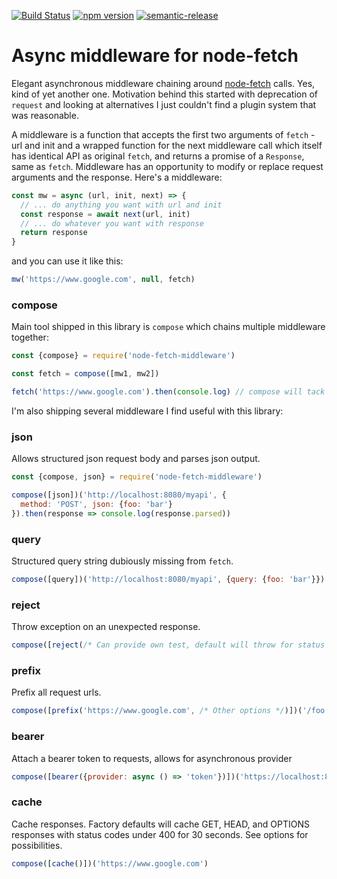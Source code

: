 [![Build Status](https://travis-ci.org/lev-kuznetsov/node-fetch-middleware.svg?branch=master)](https://travis-ci.org/lev-kuznetsov/node-fetch-middleware) [![npm version](https://badge.fury.io/js/node-fetch-middleware.svg)](https://badge.fury.io/js/node-fetch-middleware) [![semantic-release](https://img.shields.io/badge/%20%20%F0%9F%93%A6%F0%9F%9A%80-semantic--release-e10079.svg)](https://github.com/semantic-release/semantic-release) 

# Async middleware for node-fetch

Elegant asynchronous middleware chaining around [node-fetch](https://www.npmjs.com/package/node-fetch)
calls. Yes, kind of yet another one. Motivation behind this started with deprecation
of `request` and looking at alternatives I just couldn't find a plugin system that
was reasonable.

A middleware is a function that accepts the first two arguments of `fetch` - url and
init and a wrapped function for the next middleware call which itself has identical
API as original `fetch`, and returns a promise of a `Response`, same as `fetch`.
Middleware has an opportunity to modify or replace request arguments and the
response. Here's a middleware:

```javascript
const mw = async (url, init, next) => {
  // ... do anything you want with url and init
  const response = await next(url, init)
  // ... do whatever you want with response
  return response
}
```

and you can use it like this:

```javascript
mw('https://www.google.com', null, fetch)
```

### compose

Main tool shipped in this library is `compose` which chains multiple middleware
together:

```javascript
const {compose} = require('node-fetch-middleware')

const fetch = compose([mw1, mw2])

fetch('https://www.google.com').then(console.log) // compose will tack on the last fetch for you
```

I'm also shipping several middleware I find useful with this library:

### json

Allows structured json request body and parses json output.

```javascript
const {compose, json} = require('node-fetch-middleware')

compose([json])('http://localhost:8080/myapi', {
  method: 'POST', json: {foo: 'bar'}
}).then(response => console.log(response.parsed))
```

### query

Structured query string dubiously missing from `fetch`.

```javascript
compose([query])('http://localhost:8080/myapi', {query: {foo: 'bar'}})
```

### reject

Throw exception on an unexpected response.

```javascript
compose([reject(/* Can provide own test, default will throw for status >= 400 */)])('https://nowhere')
```

### prefix

Prefix all request urls.

```javascript
compose([prefix('https://www.google.com', /* Other options */)])('/foo')
```

### bearer

Attach a bearer token to requests, allows for asynchronous provider

```javascript
compose([bearer({provider: async () => 'token'})])('https://localhost:8080/myapi')
```

### cache

Cache responses. Factory defaults will cache GET, HEAD, and OPTIONS responses with
status codes under 400 for 30 seconds. See options for possibilities.

```javascript
compose([cache()])('https://www.google.com')
```
